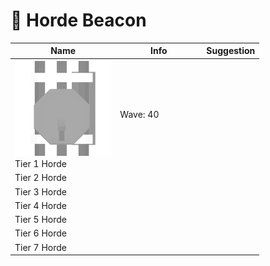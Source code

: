 # 🚨 Horde Beacon



<table><thead><tr><th width="154.33333333333331">Name</th><th width="124">Info</th><th>Suggestion</th></tr></thead><tbody><tr><td><img src="../../.gitbook/assets/T1_17120.png" alt="">Tier 1 Horde</td><td>Wave: 40</td><td></td></tr><tr><td>Tier 2 Horde</td><td></td><td></td></tr><tr><td>Tier 3 Horde</td><td></td><td></td></tr><tr><td>Tier 4 Horde</td><td></td><td></td></tr><tr><td>Tier 5 Horde</td><td></td><td></td></tr><tr><td>Tier 6 Horde</td><td></td><td></td></tr><tr><td>Tier 7 Horde</td><td></td><td></td></tr></tbody></table>
